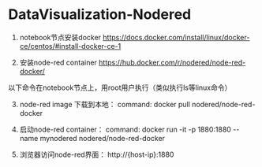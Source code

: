 # DataVisualization-Nodered


1. notebook节点安装docker https://docs.docker.com/install/linux/docker-ce/centos/#install-docker-ce-1

2. 安装node-red container https://hub.docker.com/r/nodered/node-red-docker/



以下命令在notebook节点上，用root用户执行（类似执行ls等linux命令）

3. node-red image 下载到本地： 
command: docker pull nodered/node-red-docker

4. 启动node-red container： 
command: docker run -it -p 1880:1880 --name mynodered nodered/node-red-docker

5. 浏览器访问node-red界面： http://{host-ip}:1880
